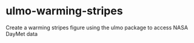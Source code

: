 # ulmo-warming-stripes
Create a warming stripes figure using the ulmo package to access NASA DayMet data
